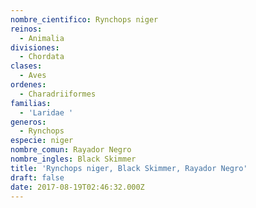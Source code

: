 ```yaml
---
nombre_cientifico: Rynchops niger
reinos:
  - Animalia
divisiones:
  - Chordata
clases:
  - Aves
ordenes:
  - Charadriiformes
familias:
  - 'Laridae '
generos:
  - Rynchops
especie: niger
nombre_comun: Rayador Negro
nombre_ingles: Black Skimmer
title: 'Rynchops niger, Black Skimmer, Rayador Negro'
draft: false
date: 2017-08-19T02:46:32.000Z
---
```


